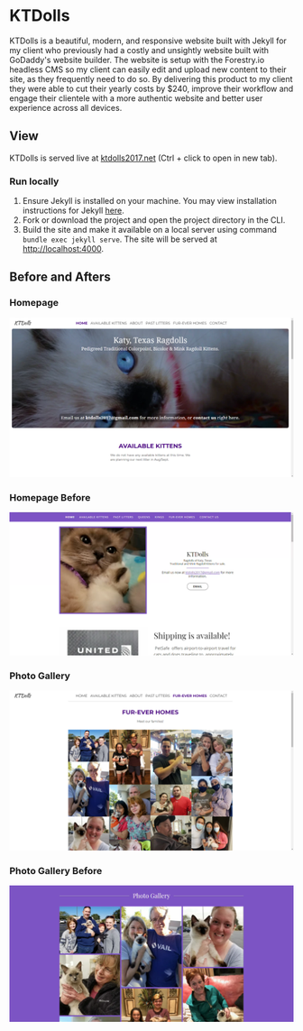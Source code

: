 # KTDolls
KTDolls is a beautiful, modern, and responsive website built with Jekyll for my client who previously had a costly and unsightly website built with GoDaddy's website builder. The website is setup with the Forestry.io headless CMS so my client can easily edit and upload new content to their site, as they frequently need to do so. By delivering this product to my client they were able to cut their yearly costs by $240, improve their workflow and engage their clientele with a more authentic website and better user experience across all devices.

## View
KTDolls is served live at [ktdolls2017.net](https://ktdolls2017.net/) (Ctrl + click to open in new tab).

### Run locally
1. Ensure Jekyll is installed on your machine. You may view installation instructions for Jekyll [here](https://jekyllrb.com/docs/#instructions).
2. Fork or download the project and open the project directory in the CLI.
3. Build the site and make it available on a local server using command `bundle exec jekyll serve`. The site will be served at [http://localhost:4000](http://localhost:4000).

## Before and Afters

### Homepage
![homepage](https://github.com/christopherstraub/ktdolls/blob/forestry/screenshots/homepage.PNG)

### Homepage Before
![homepage before](https://github.com/christopherstraub/ktdolls/blob/forestry/screenshots/homepage-before.png)

### Photo Gallery
![photo gallery](https://github.com/christopherstraub/ktdolls/blob/forestry/screenshots/fur-ever-homes.png)

### Photo Gallery Before
![photo gallery before](https://github.com/christopherstraub/ktdolls/blob/forestry/screenshots/fur-ever-homes-before.PNG)
